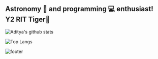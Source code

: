 <h2>Astronomy 🚀 and programming 💻 enthusiast!<br>
<b>Y2 RIT Tiger🐯</b></h2>

![Aditya's github stats](https://github-readme-stats.vercel.app/api?username=lunarcon&show_icons=true&hide_border=true&theme=github_dark)

![Top Langs](https://github-readme-stats.vercel.app/api/top-langs/?username=lunarcon&layout=compact&hide_border=true&theme=github_dark)

![footer](https://capsule-render.vercel.app/api?type=waving&color=gradient&height=150&section=footer&text=Aditya%20Vikram&fontSize=50&fontColor=ffffff&fontAlign=70&fontAlignY=40&animation=fadeIn)